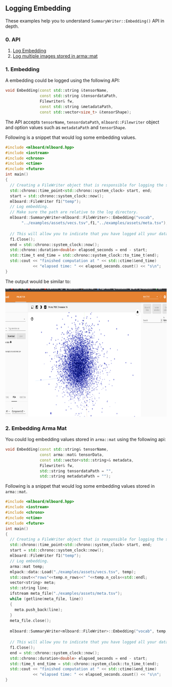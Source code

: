 ## Logging Embedding

These examples help you to understand `SummaryWriter::Embedding()` API in depth.

### 0. API 

  1. [Log Embedding](#1-embedding)
  2. [Log multiple images stored in arma::mat](#2-embedding-arma-mat)

### 1. Embedding

A embedding could be logged using the following API:

```cpp
void Embedding(const std::string &tensorName,
               const std::string &tensordataPath,
               Filewriter& fw,
               const std::string &metadataPath,
               const std::vector<size_t> &tensorShape);
```

The API accepts `tensorName`, `tensordataPath`, `mlboard::Filewriter` object and option values such as `metadataPath` and `tensorShape`.

Following is a snippet that would log some embedding values.

```cpp
#include <mlboard/mlboard.hpp>
#include <iostream>
#include <chrono> 
#include <ctime> 
#include <future>
int main()
{
  // Creating a FileWriter object that is responsible for logging the summary.
  std::chrono::time_point<std::chrono::system_clock> start, end; 
  start = std::chrono::system_clock::now(); 
  mlboard::FileWriter f1("temp");
  // Log embedding.
  // Make sure the path are relative to the log directory.
  mlboard::SummaryWriter<mlboard::FileWriter>::Embedding("vocab",
       "../examples/assets/vecs.tsv",f1,"../examples/assets/meta.tsv");
  
  // This will allow you to indicate that you have logged all your data.
  f1.Close();
  end = std::chrono::system_clock::now(); 
  std::chrono::duration<double> elapsed_seconds = end - start; 
  std::time_t end_time = std::chrono::system_clock::to_time_t(end); 
  std::cout << "finished computation at " << std::ctime(&end_time) 
            << "elapsed time: " << elapsed_seconds.count() << "s\n"; 
}
```

The output would be similar to:

<p>
<img src = "assets/embedding.jpg" width = "800" height = "400"/>
</p>

### 2. Embedding Arma Mat

You could log embedding values stored in `arma::mat` using the following api:

```cpp
void Embedding(const std::string& tensorName,
               const arma::mat& tensorData,
               const std::vector<std::string>& metadata,
               Filewriter& fw,
               std::string tensordataPath = "",
               std::string metadataPath = "");
```

Following is a snippet that would log some embedding values stored in `arma::mat`.

```cpp
#include <mlboard/mlboard.hpp>
#include <iostream>
#include <chrono> 
#include <ctime> 
#include <future>
int main()
{
  // Creating a FileWriter object that is responsible for logging the summary.
  std::chrono::time_point<std::chrono::system_clock> start, end; 
  start = std::chrono::system_clock::now(); 
  mlboard::FileWriter f1("temp");
  // Log embedding.
  arma::mat temp;
  mlpack::data::Load("./examples/assets/vecs.tsv", temp);
  std::cout<<"rows"<<temp.n_rows<<" "<<temp.n_cols<<std::endl;
  vector<string> meta;
  std::string line;
  ifstream meta_file("./examples/assets/meta.tsv");
  while (getline(meta_file, line))
  {
    meta.push_back(line);
  }
  meta_file.close();

  mlboard::SummaryWriter<mlboard::FileWriter>::Embedding("vocab", temp, meta, f1);
  
  // This will allow you to indicate that you have logged all your data.
  f1.Close();
  end = std::chrono::system_clock::now(); 
  std::chrono::duration<double> elapsed_seconds = end - start; 
  std::time_t end_time = std::chrono::system_clock::to_time_t(end); 
  std::cout << "finished computation at " << std::ctime(&end_time) 
            << "elapsed time: " << elapsed_seconds.count() << "s\n"; 
}
```
